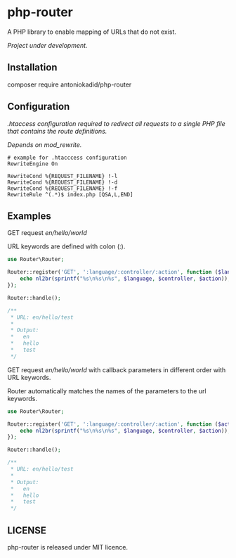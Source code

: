 # php-router

A PHP library to enable mapping of URLs that do not exist.

*Project under development.*

## Installation

composer require antoniokadid/php-router

## Configuration
*.htaccess configuration required to redirect all requests to a single PHP file that contains the route definitions.*

*Depends on mod_rewrite.*

```apacheconfig
# example for .htacccess configuration
RewriteEngine On

RewriteCond %{REQUEST_FILENAME} !-l
RewriteCond %{REQUEST_FILENAME} !-d
RewriteCond %{REQUEST_FILENAME} !-f
RewriteRule ^(.*)$ index.php [QSA,L,END]
```

## Examples

GET request *en/hello/world*

URL keywords are defined with colon (:).

```php
use Router\Router;

Router::register('GET', ':language/:controller/:action', function ($language, $controller, $action) {
    echo nl2br(sprintf("%s\n%s\n%s", $language, $controller, $action));
});

Router::handle();

/**
 * URL: en/hello/test
 *
 * Output:
 *   en
 *   hello
 *   test
 */
```

GET request *en/hello/world* with callback parameters in different order with URL keywords.

Router automatically matches the names of the parameters to the url keywords.

```php
use Router\Router;

Router::register('GET', ':language/:controller/:action', function ($action, $controller, $language) {
    echo nl2br(sprintf("%s\n%s\n%s", $language, $controller, $action));
});

Router::handle();

/**
 * URL: en/hello/test
 *
 * Output:
 *   en
 *   hello
 *   test
 */
```


## LICENSE

php-router is released under MIT licence.
